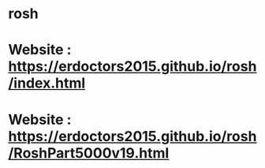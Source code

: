 # rosh

# Website : https://erdoctors2015.github.io/rosh/index.html

# Website : https://erdoctors2015.github.io/rosh/RoshPart5000v19.html
